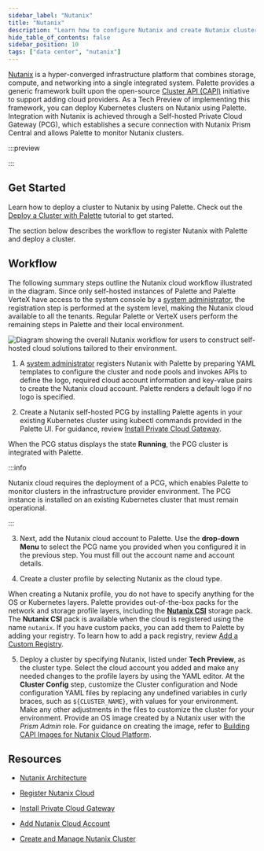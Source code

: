 ```yaml
---
sidebar_label: "Nutanix"
title: "Nutanix"
description: "Learn how to configure Nutanix and create Nutanix clusters in Palette."
hide_table_of_contents: false
sidebar_position: 10
tags: ["data center", "nutanix"]
---
```


[Nutanix](https://www.nutanix.com/what-we-do) is a hyper-converged infrastructure platform that combines storage, compute, and networking into a single integrated system. Palette provides a generic framework built upon the open-source [Cluster API (CAPI)](https://cluster-api.sigs.k8s.io) initiative to support adding cloud providers. As a Tech Preview of implementing this framework, you can deploy Kubernetes clusters on Nutanix using Palette. Integration with Nutanix is achieved through a Self-hosted Private Cloud Gateway (PCG), which establishes a secure connection with Nutanix Prism Central and allows Palette to monitor Nutanix clusters.

:::preview

:::

## Get Started

Learn how to deploy a cluster to Nutanix by using Palette. Check out the [Deploy a Cluster with Palette](../../public-cloud/deploy-k8s-cluster.md) tutorial to get started.

The section below describes the workflow to register Nutanix with Palette and deploy a cluster.

## Workflow

The following summary steps outline the Nutanix cloud workflow illustrated in the diagram. Since only self-hosted instances of Palette and Palette VerteX have access to the system console by a [system administrator](../../../glossary-all.md#system-administrator), the registration step is performed at the system level, making the Nutanix cloud available to all the tenants. Regular Palette or VerteX users perform the remaining steps in Palette and their local environment.

![Diagram showing the overall Nutanix workflow for users to construct self-hosted cloud solutions tailored to their environment.](/clusters_data-center_nutanix_workflow.png)

1. A [system administrator](../../../glossary-all.md#system-administrator) registers Nutanix with Palette by preparing YAML templates to configure the cluster and node pools and invokes APIs to define the logo, required cloud account information and key-value pairs to create the Nutanix cloud account. Palette renders a default logo if no logo is specified.

2. Create a Nutanix self-hosted PCG by installing Palette agents in your existing Kubernetes cluster using kubectl commands provided in the Palette UI. For guidance, review [Install Private Cloud Gateway](./install-pcg/install-pcg.md).

When the PCG status displays the state **Running**, the PCG cluster is integrated with Palette.

:::info

Nutanix cloud requires the deployment of a PCG, which enables Palette to monitor clusters in the infrastructure provider environment. The PCG instance is installed on an existing Kubernetes cluster that must remain operational.

:::

3. Next, add the Nutanix cloud account to Palette. Use the **drop-down Menu** to select the PCG name you provided when you configured it in the previous step. You must fill out the account name and account details.

4. Create a cluster profile by selecting Nutanix as the cloud type.

When creating a Nutanix profile, you do not have to specify anything for the OS or Kubernetes layers. Palette provides out-of-the-box packs for the network and storage profile layers, including the [**Nutanix CSI**](../../../integrations/nutanix-csi.md) storage pack. The **Nutanix CSI** pack is available when the cloud is registered using the name `nutanix`. If you have custom packs, you can add them to Palette by adding your registry. To learn how to add a pack registry, review [Add a Custom Registry](/docs/docs-content/registries-and-packs/adding-a-custom-registry.md).

5. Deploy a cluster by specifying Nutanix, listed under **Tech Preview**, as the cluster type. Select the cloud account you added and make any needed changes to the profile layers by using the YAML editor. At the **Cluster Config** step, customize the Cluster configuration and Node configuration YAML files by replacing any undefined variables in curly braces, such as `${CLUSTER_NAME}`, with values for your environment. Make any other adjustments in the files to customize the cluster for your environment. Provide an OS image created by a Nutanix user with the _Prism Admin_ role. For guidance on creating the image, refer to [Building CAPI Images for Nutanix Cloud Platform](https://image-builder.sigs.k8s.io/capi/providers/nutanix.html#building-capi-images-for-nutanix-cloud-platform-ncp).

## Resources

- [Nutanix Architecture](architecture.md)

- [Register Nutanix Cloud](register-nutanix-cloud.md)

- [Install Private Cloud Gateway](./install-pcg/install-pcg.md)

- [Add Nutanix Cloud Account](add-nutanix-cloud-account.md)

- [Create and Manage Nutanix Cluster](create-manage-nutanix-cluster.md)
